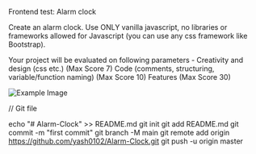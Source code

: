 Frontend test: Alarm clock

Create an alarm clock. Use ONLY vanilla javascript, no libraries or 
frameworks allowed for Javascript (you can use any css framework like Bootstrap).

Your project will be evaluated on following parameters -
Creativity and design (css etc.) (Max Score 7)
Code (comments, structuring, variable/function naming) (Max Score 10)
Features (Max Score 30)


![Example Image](alarm-clock.png)






// Git file

echo "# Alarm-Clock" >> README.md
git init
git add README.md
git commit -m "first commit"
git branch -M main
git remote add origin https://github.com/yash0102/Alarm-Clock.git
git push -u origin master